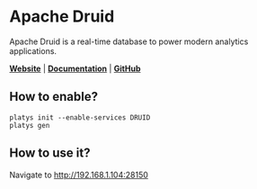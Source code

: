 # Apache Druid

Apache Druid is a real-time database to power modern analytics applications.

**[Website](https://druid.apache.org/)** | **[Documentation](https://druid.apache.org/community/)** | **[GitHub](https://github.com/apache/druid/)**

## How to enable?

```
platys init --enable-services DRUID
platys gen
```

## How to use it?

Navigate to <http://192.168.1.104:28150>